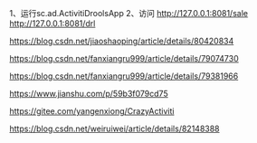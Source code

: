 1、运行sc.ad.ActivitiDroolsApp
2、访问
http://127.0.0.1:8081/sale
http://127.0.0.1:8081/drl




https://blog.csdn.net/jiaoshaoping/article/details/80420834

https://blog.csdn.net/fanxiangru999/article/details/79074730

https://blog.csdn.net/fanxiangru999/article/details/79381966

https://www.jianshu.com/p/59b3f079cd75


https://gitee.com/yangenxiong/CrazyActiviti


https://blog.csdn.net/weiruiwei/article/details/82148388